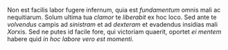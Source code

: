 Non est facilis labor fugere infernum, quia est *fundamentum* omnis mali ac nequitiarum. Solum ultima tua *clamor* te *liberabit* ex hoc loco. Sed ante te *volvendus* campis ad *sinistram* et ad *dexteram* et evadendus insidias mali *Xor*xis. Sed ne putes id facile fore, qui victoriam quaerit, oportet *ei mentem* habere quid *in hoc labore vero est momenti*.
